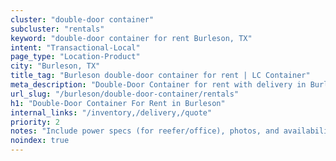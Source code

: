 ```yaml
---
cluster: "double-door container"
subcluster: "rentals"
keyword: "double-door container for rent Burleson, TX"
intent: "Transactional-Local"
page_type: "Location-Product"
city: "Burleson, TX"
title_tag: "Burleson double-door container for rent | LC Container"
meta_description: "Double-Door Container for rent with delivery in Burleson, TX. LC Container — local Since 2003. Get pricing today."
url_slug: "/burleson/double-door-container/rentals"
h1: "Double-Door Container For Rent in Burleson"
internal_links: "/inventory,/delivery,/quote"
priority: 2
notes: "Include power specs (for reefer/office), photos, and availability."
noindex: true
---
```


<!-- TODO: Add unique city/inventory copy, images, and internal links here. -->

